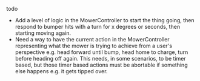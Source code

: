todo

* Add a level of logic in the MowerController to start
the thing going, then respond to bumper hits with a 
turn for x degrees or seconds, then starting moving again.
* Need a way to have the current action in the MowerController
representing what the mower is trying to achieve from a 
user's perspective e.g. head forward until bump, head
home to charge, turn before heading off again. This needs,
in some scenarios, to be timer based, but those timer based
actions must be abortable if something else happens
e.g. it gets tipped over.
